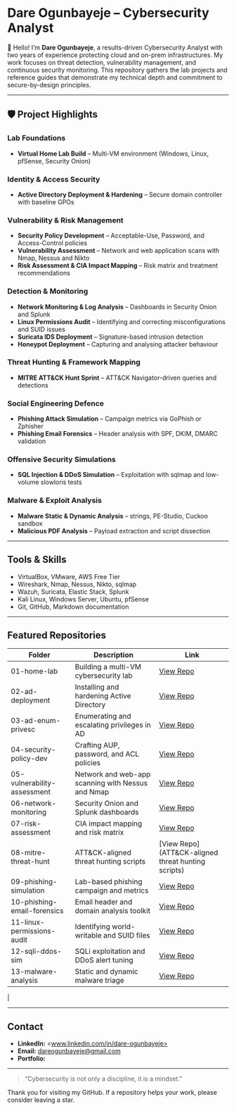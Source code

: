 # Dare Ogunbayeje – Cybersecurity Analyst

👋 Hello! I’m **Dare Ogunbayeje**, a results-driven Cybersecurity Analyst with two years of experience protecting cloud and on-prem infrastructures. My work focuses on threat detection, vulnerability management, and continuous security monitoring. This repository gathers the lab projects and reference guides that demonstrate my technical depth and commitment to secure-by-design principles.

---

## 🛡 Project Highlights

### Lab Foundations
- **Virtual Home Lab Build** – Multi-VM environment (Windows, Linux, pfSense, Security Onion)


### Identity & Access Security
- **Active Directory Deployment & Hardening** – Secure domain controller with baseline GPOs

### Vulnerability & Risk Management
- **Security Policy Development** – Acceptable-Use, Password, and Access-Control policies
- **Vulnerability Assessment** – Network and web application scans with Nmap, Nessus and Nikto
- **Risk Assessment & CIA Impact Mapping** – Risk matrix and treatment recommendations

### Detection & Monitoring
- **Network Monitoring & Log Analysis** – Dashboards in Security Onion and Splunk
- **Linux Permissions Audit** – Identifying and correcting misconfigurations and SUID issues
- **Suricata IDS Deployment** – Signature-based intrusion detection
- **Honeypot Deployment** – Capturing and analysing attacker behaviour

### Threat Hunting & Framework Mapping
- **MITRE ATT&CK Hunt Sprint** – ATT&CK Navigator-driven queries and detections

### Social Engineering Defence
- **Phishing Attack Simulation** – Campaign metrics via GoPhish or Zphisher
- **Phishing Email Forensics** – Header analysis with SPF, DKIM, DMARC validation

### Offensive Security Simulations
- **SQL Injection & DDoS Simulation** – Exploitation with sqlmap and low-volume slowloris tests

### Malware & Exploit Analysis
- **Malware Static & Dynamic Analysis** – strings, PE-Studio, Cuckoo sandbox
- **Malicious PDF Analysis** – Payload extraction and script dissection



---

## Tools & Skills

- VirtualBox, VMware, AWS Free Tier
- Wireshark, Nmap, Nessus, Nikto, sqlmap
- Wazuh, Suricata, Elastic Stack, Splunk
- Kali Linux, Windows Server, Ubuntu, pfSense
- Git, GitHub, Markdown documentation

---

## Featured Repositories

| Folder | Description | Link |
|--------|-------------|------|
| 01-home-lab | Building a multi-VM cybersecurity lab | [View Repo](https://github.com/Tahuge/Setting-up-virtual-home-lab.git) |
| 02-ad-deployment | Installing and hardening Active Directory | [View Repo](https://github.com/Tahuge/Active-Directory-.git) |
| 03-ad-enum-privesc | Enumerating and escalating privileges in AD | [View Repo](https://github.com/Tahuge/Enumerating-and-escalating-privileges-in-AD.git) |
| 04-security-policy-dev | Crafting AUP, password, and ACL policies | [View Repo](https://github.com/Tahuge/Crafting-AUP-password-and-ACL-policies.git) |
| 05-vulnerability-assessment | Network and web-app scanning with Nessus and Nmap | [View Repo](https://github.com/Tahuge/Network-and-web-app-scanning-with-Nessus-and-Nmap.git) |
| 06-network-monitoring | Security Onion and Splunk dashboards | [View Repo](https://codespaces.new/Tahuge/Security-Onion-and-Splunk-dashboards) |
| 07-risk-assessment | CIA impact mapping and risk matrix | [View Repo](https://codespaces.new/Tahuge/CIA-impact-mapping-and-risk-matrix) |
| 08-mitre-threat-hunt | ATT&CK-aligned threat hunting scripts | [View Repo](ATT&CK-aligned threat hunting scripts) |
| 09-phishing-simulation | Lab-based phishing campaign and metrics | [View Repo](https://codespaces.new/Tahuge/Lab-based-phishing-campaign-and-metrics) |
| 10-phishing-email-forensics | Email header and domain analysis toolkit | [View Repo](https://codespaces.new/Tahuge/Email-header-and-domain-analysis-toolkit) |
| 11-linux-permissions-audit | Identifying world-writable and SUID files | [View Repo](https://codespaces.new/Tahuge/Identifying-world-writable-and-SUID-files) |
| 12-sqli-ddos-sim | SQLi exploitation and DDoS alert tuning | [View Repo](https://codespaces.new/Tahuge/SQLi-exploitation-and-DDoS-alert-tuning) |
| 13-malware-analysis | Static and dynamic malware triage | [View Repo](https://codespaces.new/Tahuge/Static-and-dynamic-malware-triage) |
|

---

## Contact

- **LinkedIn:** <www.linkedin.com/in/dare-ogunbayeje>  
- **Email:** <dareogunbayeje@gmail.com>  
- **Portfolio:** <your-portfolio-url>

---

> “Cybersecurity is not only a discipline, it is a mindset.”

Thank you for visiting my GitHub. If a repository helps your work, please consider leaving a star.



